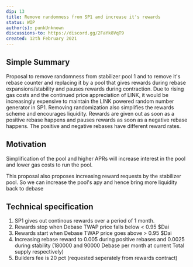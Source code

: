 ```yaml
---
dip: 13
title: Remove randomness from SP1 and increase it's rewards
status: WIP
author(s): punkUnknown
discussions-to: https://discord.gg/2FaYk8VqT9
created: 12th February 2021
---
```

## Simple Summary
Proposal to remove randomness from stabilizer pool 1 and to remove it's rebase counter and replacing it by a pool that gives rewards during rebase expansions/stability and pauses rewards during contraction. Due to rising gas costs and the continued price appreciation of LINK, it would be increasingly expensive to maintain the LINK powered random number generator in SP1. 
Removing randomization also simplifies the rewards scheme and encourages liquidity. Rewards are given out as soon as a positive rebase happens and pauses rewards as soon as a negative rebase happens. The positive and negative rebases have different reward rates. 

## Motivation
Simplification of the pool and higher APRs will increase interest in the pool and lower gas costs to run the pool.

This proposal also proposes increasing reward requests by the stabilizer pool. So we can increase the pool's apy and hence bring more liquidity back to debase

## Technical specification

1. SP1 gives out continous rewards over a period of 1 month. 
2. Rewards stop when Debase TWAP price falls below < 0.95 $Dai
3. Rewards start when Debase TWAP price goes above > 0.95 $Dai
4. Increasing rebase reward to 0.005 during positive rebases and 0.0025 during stability (180000 and 90000 Debase per month at current Total supply respectively)
5. Builders fee is 20 pct (requested seperately from rewards contract)
